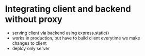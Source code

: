 # Integrating client and backend without proxy

- serving client via backend using express.static()
- works in production, but have to build client everytime we make changes to client 
- deploy only server